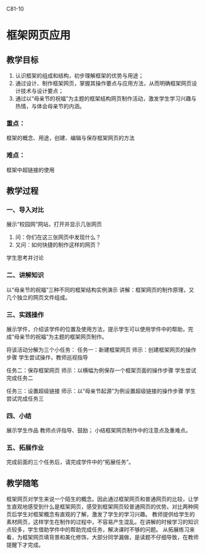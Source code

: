 C81-10

# 框架网页应用

## 教学目标

1. 认识框架的组成和结构，初步理解框架的优势与用途；
2. 通过设计、制作框架网页，掌握其操作要点与应用方法，从而明确框架网页设计技术与设计要点；
3. 通过以“母亲节的祝福”为主题的框架结构网页制作活动，激发学生学习兴趣与热情，与体会母亲节的内涵。

### 重点：
框架的概念、用途，创建、编辑与保存框架网页的方法
### 难点：
框架中超链接的使用

## 教学过程

### 一、导入对比
展示“校园网”网站，打开并显示几张网页

1. 问：你们在这三张网页中发现什么？
2. 又问：如何快捷的制作这样的网页？

学生思考并讨论

### 二、讲解知识
以“母亲节的祝福”三种不同的框架结构实例演示
讲解：框架网页的制作原理，又几个独立的网页文件组成。

### 三、实践操作
展示学件，介绍该学件的位置及使用方法，提示学生可以使用学件中的帮助，完成“母亲节的祝福”为主题的框架网页制作。

将该活动分解为三个小任务：
任务一：新建框架网页
师示：创建框架网页的操作步骤
学生尝试操作，教师巡视指导

任务二：保存框架网页
师示：以横幅为例保存一个框架页面的操作步骤
学生尝试完成任务二

任务三：设置超级链接
师示：以“母亲节起源”为例设置超级链接的操作步骤
学生尝试完成任务三

### 四、小结
展示学生作品
教师点评指导、鼓励；
小结框架网页制作中的注意点及重难点。

### 五、拓展作业
完成前面的三个任务后，请完成学件中的“拓展任务”。



## 教学随笔

框架网页对学生来说一个陌生的概念。因此通过框架网页和普通网页的比较，让学生直观地感受到什么是框架网页，感受到框架网页较普通网页的优势。对比两种网页后学生对框架概念有直观的了解，激发了学生的学习兴趣。
教师提供给学生的素材网页，这样学生在制作的过程中，不容易产生混乱。在讲解的时候学习的知识点较多，学生借助学件中的帮助完成任务，解决课时不够的问题。
从拓展练习来看，为框架网页填背景和美化修饰，大部分同学漏做，是读题不仔细导致，在教师提醒下才完成。

